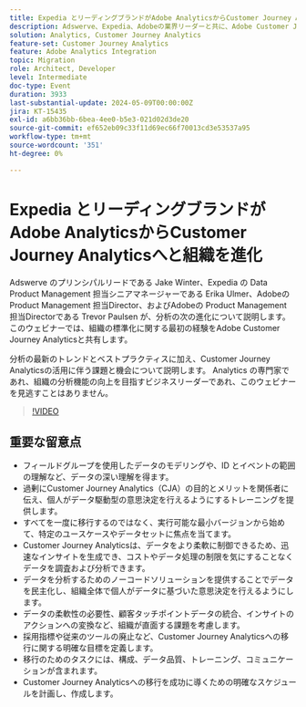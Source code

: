 ```yaml
---
title: Expedia とリーディングブランドがAdobe AnalyticsからCustomer Journey Analyticsへと組織を進化
description: Adswerve、Expedia、Adobeの業界リーダーと共に、Adobe Customer Journey Analyticsを活用して組織分析を変革するためのインサイト、トレンド、ベストプラクティスを、この必須のウェビナーで紹介します。
solution: Analytics, Customer Journey Analytics
feature-set: Customer Journey Analytics
feature: Adobe Analytics Integration
topic: Migration
role: Architect, Developer
level: Intermediate
doc-type: Event
duration: 3933
last-substantial-update: 2024-05-09T00:00:00Z
jira: KT-15435
exl-id: a6bb36bb-6bea-4ee0-b5e3-021d02d3de20
source-git-commit: ef652eb09c33f11d69ec66f70013cd3e53537a95
workflow-type: tm+mt
source-wordcount: '351'
ht-degree: 0%

---
```


# Expedia とリーディングブランドがAdobe AnalyticsからCustomer Journey Analyticsへと組織を進化

Adswerve のプリンシパルリードである Jake Winter、Expedia の Data Product Management 担当シニアマネージャーである Erika Ulmer、Adobeの Product Management 担当Director、およびAdobeの Product Management 担当Directorである Trevor Paulsen が、分析の次の進化について説明します。このウェビナーでは、組織の標準化に関する最初の経験をAdobe Customer Journey Analyticsと共有します。

分析の最新のトレンドとベストプラクティスに加え、Customer Journey Analyticsの活用に伴う課題と機会について説明します。 Analytics の専門家であれ、組織の分析機能の向上を目指すビジネスリーダーであれ、このウェビナーを見逃すことはありません。

>[!VIDEO](https://video.tv.adobe.com/v/3428762/?learn=on)


## 重要な留意点

* フィールドグループを使用したデータのモデリングや、ID とイベントの範囲の理解など、データの深い理解を得ます。
* 過剰にCustomer Journey Analytics（CJA）の目的とメリットを関係者に伝え、個人がデータ駆動型の意思決定を行えるようにするトレーニングを提供します。
* すべてを一度に移行するのではなく、実行可能な最小バージョンから始めて、特定のユースケースやデータセットに焦点を当てます。
* Customer Journey Analyticsは、データをより柔軟に制御できるため、迅速なインサイトを生成でき、コストやデータ処理の制限を気にすることなくデータを調査および分析できます。
* データを分析するためのノーコードソリューションを提供することでデータを民主化し、組織全体で個人がデータに基づいた意思決定を行えるようにします。
* データの柔軟性の必要性、顧客タッチポイントデータの統合、インサイトのアクションへの変換など、組織が直面する課題を考慮します。
* 採用指標や従来のツールの廃止など、Customer Journey Analyticsへの移行に関する明確な目標を定義します。
* 移行のためのタスクには、構成、データ品質、トレーニング、コミュニケーションが含まれます。
* Customer Journey Analyticsへの移行を成功に導くための明確なスケジュールを計画し、作成します。
